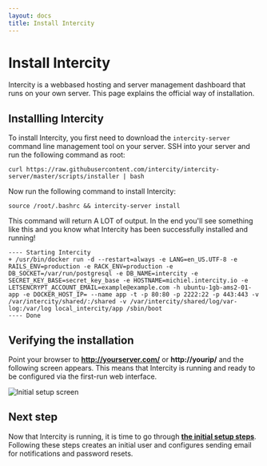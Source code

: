 ```yaml
---
layout: docs
title: Install Intercity
---
```


<h1 class="m-t-0">Install Intercity</h1>

Intercity is a webbased hosting and server management dashboard that runs on your own server. This page explains the official way of installation.

## Installling Intercity

To install Intercity, you first need to download the `intercity-server` command line management tool on your server. SSH into your server and run the following command as root:

```
curl https://raw.githubusercontent.com/intercity/intercity-server/master/scripts/installer | bash
```

Now run the following command to install Intercity:

```
source /root/.bashrc && intercity-server install
```

This command will return A LOT of output. In the end you'll see something like this and you know what Intercity has been successfully installed and running!

```
---- Starting Intercity
+ /usr/bin/docker run -d --restart=always -e LANG=en_US.UTF-8 -e RAILS_ENV=production -e RACK_ENV=production -e DB_SOCKET=/var/run/postgresql -e DB_NAME=intercity -e SECRET_KEY_BASE=secret_key_base -e HOSTNAME=michiel.intercity.io -e LETSENCRYPT_ACCOUNT_EMAIL=example@example.com -h ubuntu-1gb-ams2-01-app -e DOCKER_HOST_IP= --name app -t -p 80:80 -p 2222:22 -p 443:443 -v /var/intercity/shared/:/shared -v /var/intercity/shared/log/var-log:/var/log local_intercity/app /sbin/boot
---- Done
```

## Verifying the installation

Point your browser to **http://yourserver.com/** or **http://yourip/** and the following screen appears. This means that Intercity is running and ready to be configured via the first-run web interface.

<img src="/images/initial-setup@2x.png" alt="Initial setup screen" class="img-responsive">

## Next step

Now that Intercity is running, it is time to go through **[the initial setup steps](/docs/initial-setup.html)**. Following these steps creates an initial user and configures sending email for notifications and password resets.
